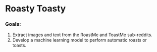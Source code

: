 # Roasty Toasty

### Goals:

1. Extract images and text from the RoastMe and ToastMe sub-reddits.
2. Develop a machine learning model to perform automatic roasts or toasts.
